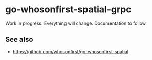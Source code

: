 # go-whosonfirst-spatial-grpc

Work in progress. Everything will change. Documentation to follow.

## See also

* https://github.com/whosonfirst/go-whosonfirst-spatial